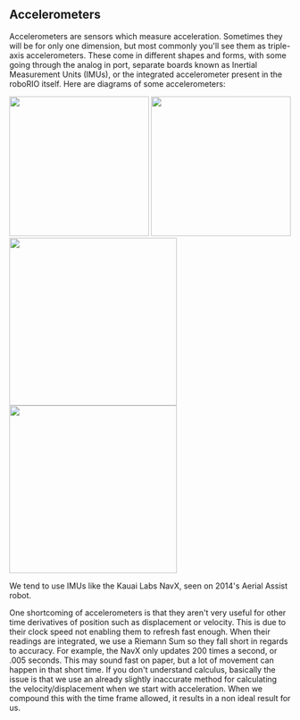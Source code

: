 ## Accelerometers

Accelerometers are sensors which measure acceleration. Sometimes they will be for only one dimension, but most commonly you'll see them as triple-axis accelerometers. These come in different shapes and forms, with some going through the analog in port, separate boards known as Inertial Measurement Units (IMUs), or the integrated accelerometer present in the roboRIO itself. Here are diagrams of some accelerometers:

[<img src="https://docs.wpilib.org/en/stable/_images/adxl193-single-axis-accelerometer-to-roborio.svg" width="250"/>](https://docs.wpilib.org/en/stable/_images/adxl193-single-axis-accelerometer-to-roborio.svg)
[<img src="https://docs.wpilib.org/en/stable/_images/triple-axis-accelerometer-to-roborio.svg" width="250"/>](https://docs.wpilib.org/en/stable/_images/triple-axis-accelerometer-to-roborio.svg)
[<img src="https://docs.wpilib.org/en/stable/_images/roborio-accelerometer.svg" width="300"/>](https://docs.wpilib.org/en/stable/_images/roborio-accelerometer.svg)
[<img src="https://docs.wpilib.org/en/stable/_images/navx-imu-to-roborio-mxp.svg" width="300"/>](https://docs.wpilib.org/en/stable/_images/navx-imu-to-roborio-mxp.svg)

We tend to use IMUs like the Kauai Labs NavX, seen on 2014's Aerial Assist robot.

One shortcoming of accelerometers is that they aren't very useful for other time derivatives of position such as displacement or velocity. This is due to their clock speed not enabling them to refresh fast enough. When their readings are integrated, we use a Riemann Sum so they fall short in regards to accuracy. For example, the NavX only updates 200 times a second, or .005 seconds. This may sound fast on paper, but a lot of movement can happen in that short time. If you don't understand calculus, basically the issue is that we use an already slightly inaccurate method for calculating the velocity/displacement when we start with acceleration. When we compound this with the time frame allowed, it results in a non ideal result for us.